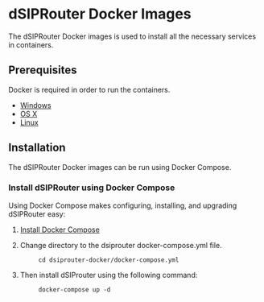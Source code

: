 # dSIPRouter Docker Images
The dSIPRouter Docker images is used to install all the necessary services in containers.

## Prerequisites 
Docker is required in order to run the containers.

* [Windows](https://docs.docker.com/windows/started)
* [OS X](https://docs.docker.com/mac/started/)
* [Linux](https://docs.docker.com/linux/started/)

## Installation
The dSIPRouter Docker images can be run using Docker Compose.

### Install dSIPRouter using Docker Compose
Using Docker Compose makes configuring, installing, and upgrading dSIPRouter easy:
1. [Install Docker Compose](https://docs.docker.com/compose/install/)
2. Change directory to the dsiprouter docker-compose.yml file.
      
            cd dsiprouter-docker/docker-compose.yml
      
3. Then install dSIProuter using the following command:

            docker-compose up -d
